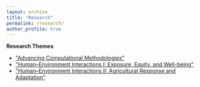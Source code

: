 ```yaml
---
layout: archive
title: "Research"
permalink: /research/
author_profile: true
---
```


**Research Themes**

* ["Advancing Computational Methodologies"](https://thutyecology.github.io/research/methods)
* ["Human–Environment Interactions I: Exposure, Equity, and Well-being"](https://thutyecology.github.io/research/equity)
* ["Human–Environment Interactions II: Agricultural Response and Adaptation"](https://thutyecology.github.io/research/agriculture)

